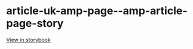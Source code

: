 # article-uk-amp-page--amp-article-page-story

[View in storybook](https://raw.githack.com/Independent-Digital-News-and-Media-Ltd/indy-pwamp-sb/PR-1774-sb/index.html?path=/story/article-uk-amp-page--amp-article-page-story)